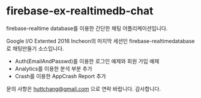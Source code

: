 # firebase-ex-realtimedb-chat
firebase-realtime database를 이용한 간단한 채팅 어플리케이션입니다.

Google I/O Extented 2016 Incheon의 마지막 세션인 firebase-realtimedatabase로 채팅만들기 소스입니다.

- Auth(EmailAndPasswd)를 이용한 로그인 예제와 회원 가입 예제
- Analytics를 이용한 분석 부분 추가
- Crash를 이용한 AppCrash Report 추가

문의 사항은 huttchang@gmail.com 으로 연락 바랍니다.
감사합니다.
 
